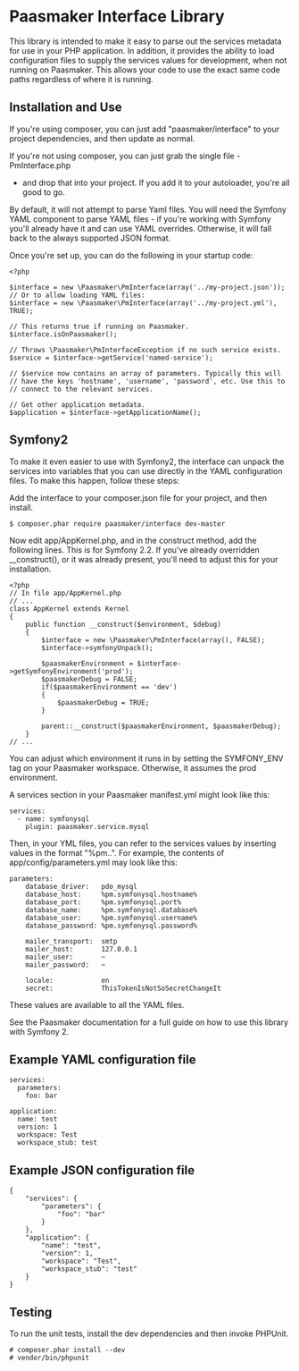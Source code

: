 Paasmaker Interface Library
===========================

This library is intended to make it easy to parse out the services metadata for use
in your PHP application. In addition, it provides the ability to load configuration
files to supply the services values for development, when not running on Paasmaker.
This allows your code to use the exact same code paths regardless of where it is running.

Installation and Use
--------------------

If you're using composer, you can just add "paasmaker/interface" to your
project dependencies, and then update as normal.

If you're not using composer, you can just grab the single file - PmInterface.php
- and drop that into your project. If you add it to your autoloader, you're all
good to go.

By default, it will not attempt to parse Yaml files. You will need the Symfony
YAML component to parse YAML files - if you're working with Symfony you'll already
have it and can use YAML overrides. Otherwise, it will fall back to the always supported
JSON format.

Once you're set up, you can do the following in your startup code:

	<?php

	$interface = new \Paasmaker\PmInterface(array('../my-project.json'));
	// Or to allow loading YAML files:
	$interface = new \Paasmaker\PmInterface(array('../my-project.yml'), TRUE);

	// This returns true if running on Paasmaker.
	$interface.isOnPaasmaker();

	// Throws \Paasmaker\PmInterfaceException if no such service exists.
	$service = $interface->getService('named-service');

	// $service now contains an array of parameters. Typically this will
	// have the keys 'hostname', 'username', 'password', etc. Use this to
	// connect to the relevant services.

	// Get other application metadata.
	$application = $interface->getApplicationName();

Symfony2
--------

To make it even easier to use with Symfony2, the interface can unpack the services
into variables that you can use directly in the YAML configuration files. To make this
happen, follow these steps:

Add the interface to your composer.json file for your project, and then install.

	$ composer.phar require paasmaker/interface dev-master

Now edit app/AppKernel.php, and in the construct method, add the following lines. This
is for Symfony 2.2. If you've already overridden __construct(), or it was already present,
you'll need to adjust this for your installation.

	<?php
	// In file app/AppKernel.php
	// ...
	class AppKernel extends Kernel
	{
	    public function __construct($environment, $debug)
	    {
	        $interface = new \Paasmaker\PmInterface(array(), FALSE);
	        $interface->symfonyUnpack();

	        $paasmakerEnvironment = $interface->getSymfonyEnvironment('prod');
	        $paasmakerDebug = FALSE;
	        if($paasmakerEnvironment == 'dev')
	        {
	            $paasmakerDebug = TRUE;
	        }

	        parent::__construct($paasmakerEnvironment, $paasmakerDebug);
	    }
	// ...

You can adjust which environment it runs in by setting the SYMFONY_ENV
tag on your Paasmaker workspace. Otherwise, it assumes the prod environment.

A services section in your Paasmaker manifest.yml might look like this:

	services:
	  - name: symfonysql
	    plugin: paasmaker.service.mysql

Then, in your YML files, you can refer to the services values by inserting
values in the format "%pm.<service name>.<service value>". For example,
the contents of app/config/parameters.yml may look like this:

	parameters:
	    database_driver:   pdo_mysql
	    database_host:     %pm.symfonysql.hostname%
	    database_port:     %pm.symfonysql.port%
	    database_name:     %pm.symfonysql.database%
	    database_user:     %pm.symfonysql.username%
	    database_password: %pm.symfonysql.password%

	    mailer_transport:  smtp
	    mailer_host:       127.0.0.1
	    mailer_user:       ~
	    mailer_password:   ~

	    locale:            en
	    secret:            ThisTokenIsNotSoSecretChangeIt

These values are available to all the YAML files.

See the Paasmaker documentation for a full guide on how to use this
library with Symfony 2.

Example YAML configuration file
-------------------------------

	services:
	  parameters:
	    foo: bar

	application:
	  name: test
	  version: 1
	  workspace: Test
	  workspace_stub: test

Example JSON configuration file
-------------------------------

	{
		"services": {
			"parameters": {
				"foo": "bar"
			}
		},
		"application": {
			"name": "test",
			"version": 1,
			"workspace": "Test",
			"workspace_stub": "test"
		}
	}

Testing
-------

To run the unit tests, install the dev dependencies and then
invoke PHPUnit.

	# composer.phar install --dev
	# vendor/bin/phpunit
